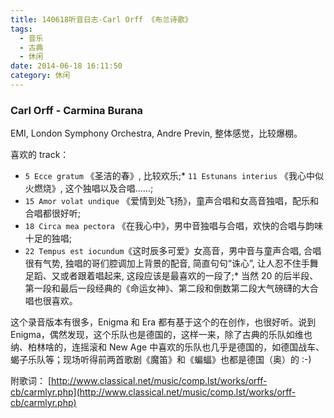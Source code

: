 ```yaml
---
title: 140618听音日志-Carl Orff 《布兰诗歌》
tags:
  - 音乐
  - 古典
  - 休闲
date: 2014-06-18 16:11:50
category: 休闲
---
```


### Carl Orff - Carmina Burana

EMI, London Symphony Orchestra, Andre Previn, 整体感觉，比较爆棚。 

 喜欢的 track：

*   `5 Ecce gratum` 《圣洁的春》, 比较欢乐;*   `11 Estunans interius` 《我心中似火燃烧》, 这个独唱以及合唱……;
*   `15 Amor volat undique` 《爱情到处飞扬》，童声合唱和女高音独唱，配乐和合唱都很好听;
*   `18 Circa mea pectora` 《在我心中》，男中音独唱与合唱，欢快的合唱与韵味十足的独唱;
*   `22 Tempus est iocundum`《这时辰多可爱》女高音，男中音与童声合唱, 合唱很有气势, 独唱的哥们腔调加上背景的配音, 简直句句“诛心”, 让人忍不住手舞足蹈、又或者跟着唱起来, 这段应该是最喜欢的一段了;*   当然 20 的后半段、第一段和最后一段经典的《命运女神》、第二段和倒数第二段大气磅礴的大合唱也很喜欢。

 这个录音版本有很多，Enigma 和 Era 都有基于这个的在创作，也很好听。说到 Enigma，偶然发现，这个乐队也是德国的，这样一来，除了古典的乐队如维也纳、柏林啥的，连摇滚和 New Age 中喜欢的乐队也几乎是德国的，如德国战车、蝎子乐队等；现场听得前两首歌剧《魔笛》和《蝙蝠》也都是德国（奥）的 :-)

 附歌词： [http://www.classical.net/music/comp.lst/works/orff-cb/carmlyr.php](http://www.classical.net/music/comp.lst/works/orff-cb/carmlyr.php)